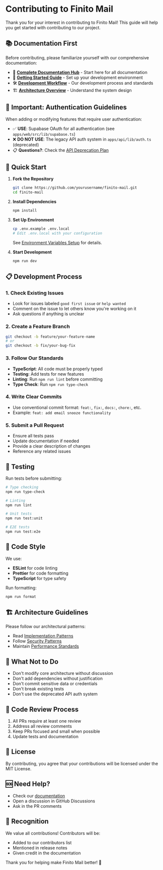# Contributing to Finito Mail

Thank you for your interest in contributing to Finito Mail! This guide will help you get started with contributing to our project.

## 📚 Documentation First

Before contributing, please familiarize yourself with our comprehensive documentation:

- 📖 [**Complete Documentation Hub**](./docs/README.md) - Start here for all documentation
- 🚀 [**Getting Started Guide**](./docs/getting-started/environment-setup.md) - Set up your development environment
- 🛠️ [**Development Workflow**](./docs/development/DEVELOPMENT_WORKFLOW.md) - Our development process and standards
- 🏗️ [**Architecture Overview**](./docs/architecture/ARCHITECTURE.md) - Understand the system design

## 🔐 Important: Authentication Guidelines

When adding or modifying features that require user authentication:

- ✅ **USE**: Supabase OAuth for all authentication (see `apps/web/src/lib/supabase.ts`)
- ❌ **DO NOT USE**: The legacy API auth system in `apps/api/lib/auth.ts` (deprecated)
- 📋 **Questions?**: Check the [API Deprecation Plan](./docs/api/API_DEPRECATION_PLAN.md)

## 🚀 Quick Start

1. **Fork the Repository**
   ```bash
   git clone https://github.com/yourusername/finito-mail.git
   cd finito-mail
   ```

2. **Install Dependencies**
   ```bash
   npm install
   ```

3. **Set Up Environment**
   ```bash
   cp .env.example .env.local
   # Edit .env.local with your configuration
   ```
   See [Environment Variables Setup](./docs/getting-started/ENVIRONMENT_VARIABLES_SETUP.md) for details.

4. **Start Development**
   ```bash
   npm run dev
   ```

## 📋 Development Process

### 1. Check Existing Issues
- Look for issues labeled `good first issue` or `help wanted`
- Comment on the issue to let others know you're working on it
- Ask questions if anything is unclear

### 2. Create a Feature Branch
```bash
git checkout -b feature/your-feature-name
# or
git checkout -b fix/your-bug-fix
```

### 3. Follow Our Standards
- **TypeScript**: All code must be properly typed
- **Testing**: Add tests for new features
- **Linting**: Run `npm run lint` before committing
- **Type Check**: Run `npm run type-check`

### 4. Write Clear Commits
- Use conventional commit format: `feat:`, `fix:`, `docs:`, `chore:`, etc.
- Example: `feat: add email snooze functionality`

### 5. Submit a Pull Request
- Ensure all tests pass
- Update documentation if needed
- Provide a clear description of changes
- Reference any related issues

## 🧪 Testing

Run tests before submitting:

```bash
# Type checking
npm run type-check

# Linting
npm run lint

# Unit tests
npm run test:unit

# E2E tests
npm run test:e2e
```

## 📝 Code Style

We use:
- **ESLint** for code linting
- **Prettier** for code formatting
- **TypeScript** for type safety

Run formatting:
```bash
npm run format
```

## 🏗️ Architecture Guidelines

Please follow our architectural patterns:
- Read [Implementation Patterns](./docs/development/IMPLEMENTATION_PATTERNS.md)
- Follow [Security Patterns](./docs/development/SECURITY_PATTERNS.md)
- Maintain [Performance Standards](./docs/development/PERFORMANCE.md)

## 🚫 What Not to Do

- Don't modify core architecture without discussion
- Don't add dependencies without justification
- Don't commit sensitive data or credentials
- Don't break existing tests
- Don't use the deprecated API auth system

## 🤝 Code Review Process

1. All PRs require at least one review
2. Address all review comments
3. Keep PRs focused and small when possible
4. Update tests and documentation

## 📄 License

By contributing, you agree that your contributions will be licensed under the MIT License.

## 🆘 Need Help?

- Check our [documentation](./docs/README.md)
- Open a discussion in GitHub Discussions
- Ask in the PR comments

## 🎉 Recognition

We value all contributions! Contributors will be:
- Added to our contributors list
- Mentioned in release notes
- Given credit in the documentation

Thank you for helping make Finito Mail better! 🚀